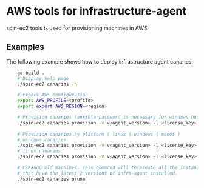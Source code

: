 # AWS tools for infrastructure-agent
spin-ec2 tools is used for provisioning machines in AWS

## Examples
The following example shows how to deploy infrastructure agent canaries:

```bash
    go build .
    # Display help page
    ./spin-ec2 canaries -h

    # Export AWS configuration
    export AWS_PROFILE=<profile>
    export export AWS_REGION=<region>

    # Provision canaries (ansible password is necessary for windows hosts)
    ./spin-ec2 canaries provision -v v<agent_version> -l <license_key> -x <ansible_password> 
    
    # Provision canaries by platform ( linux | windows | macos )
    # windows canaries
    ./spin-ec2 canaries provision -v v<agent_version> -l <license_key> -p windows -x ansible_password 
    # linux canaries
    ./spin-ec2 canaries provision -v v<agent_version> -l <license_key> -p linux

    # Cleanup old machines. This command will terminate all the instances except the ones
    # that have the latest 2 versions of infra-agent installed.
    ./spin-ec2 canaries prune
```